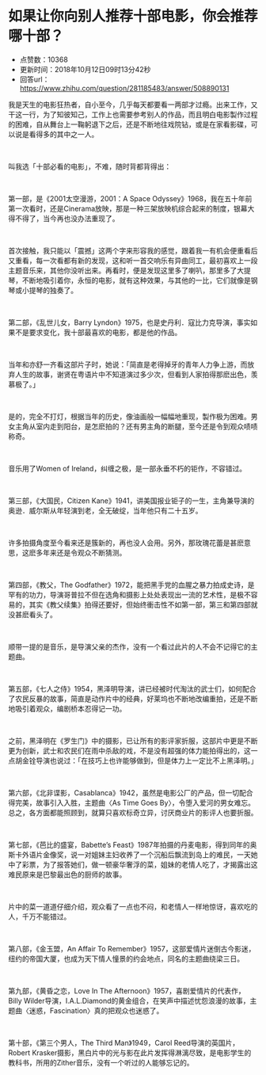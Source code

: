# 如果让你向别人推荐十部电影，你会推荐哪十部？
- 点赞数：10368
- 更新时间：2018年10月12日09时13分42秒
- 回答url：https://www.zhihu.com/question/281185483/answer/508890131
<body>
 <p data-pid="posIKOAP">我是天生的电影狂热者，自小至今，几乎每天都要看一两部才过瘾。出来工作，又干这一行，为了知彼知己，工作上也需要参考别人的作品，而且明白电影製作过程的困难，自从舞台上一鞠躬退下之后，还是不断地往戏院钻，或是在家看影碟，可以说是看得多的其中之一人。</p>
 <p class="ztext-empty-paragraph"><br></p>
 <p data-pid="AETxYi47">叫我选「十部必看的电影」，不难，随时背都背得出：</p>
 <p class="ztext-empty-paragraph"><br></p>
 <p data-pid="PfEjVlkp">第一部，是《2001太空漫游，2001：A Space Odyssey》1968，我在五十年前第一次看时，还是Cinerama放映，那是一种三架放映机综合起来的制度，银幕大得不得了，当今再也没办法重现了。</p>
 <p class="ztext-empty-paragraph"><br></p>
 <p data-pid="0v_VzXiu">首次接触，我只能以「震撼」这两个字来形容我的感觉，跟着我一有机会便重看后又重看，每一次看都有新的发现，这和听一首交响乐有异曲同工，最初喜欢上一段主题音乐来，其他你没听出来。再看时，便是发现这里多了喇叭，那里多了大提琴，不断地吸引着你，永恒的电影，就有这种效果，与其他的一比，它们就像是钢琴或小提琴的独奏了。</p>
 <p class="ztext-empty-paragraph"><br></p>
 <p data-pid="4YULqhWy">第二部，《乱世儿女，Barry Lyndon》1975，也是史丹利．寇比力克导演，事实如果不是要求变化，我十部最喜欢的电影，都是他的作品。</p>
 <p class="ztext-empty-paragraph"><br></p>
 <p data-pid="FqqIk5wg">当年和亦舒一齐看这部片子时，她说：「简直是老得掉牙的青年人力争上游，而放弃人生的故事，谢贤在粤语片中不知道演过多少次，但看到人家拍得那麽出色，羡慕极了。」</p>
 <p class="ztext-empty-paragraph"><br></p>
 <p data-pid="YLOEzFkz">是的，完全不打灯，根据当年的历史，像油画般一幅幅地重现，製作极为困难。男女主角从室内走到阳台，是怎麽拍的？还有男主角的断腿，至今还是令到观众啧啧称奇。</p>
 <p class="ztext-empty-paragraph"><br></p>
 <p data-pid="mUEpeQRa">音乐用了Women of Ireland，纠缠之极，是一部永垂不朽的钜作，不容错过。</p>
 <p class="ztext-empty-paragraph"><br></p>
 <p data-pid="uu17DP63">第三部，《大国民，Citizen Kane》1941，讲美国报业钜子的一生，主角兼导演的奥逊．威尔斯从年轻演到老，全无破绽，当年他只有二十五岁。</p>
 <p class="ztext-empty-paragraph"><br></p>
 <p data-pid="-mamDtXE">许多拍摄角度至今看来还是簇新的，再也没人会用。另外，那玫瑰花蕾是甚麽意思，这麽多年来还是令观众不断猜测。</p>
 <p class="ztext-empty-paragraph"><br></p>
 <p data-pid="esFrXT8J">第四部，《教父，The Godfather》1972，能把黑手党的血腥之暴力拍成史诗，是罕有的功力，导演哥普拉不但在选角和摄影上处处表现出一流的艺术性，是极不容易的，其实《教父续集》拍得还要好，但始终衝击性不如第一部，第三和第四部就没甚麽看头了。</p>
 <p class="ztext-empty-paragraph"><br></p>
 <p data-pid="QP_oWDqb">顺带一提的是音乐，是导演父亲的杰作，没有一个看过此片的人不会不记得它的主题曲。</p>
 <p class="ztext-empty-paragraph"><br></p>
 <p data-pid="4O0SO2Ro">第五部，《七人之侍》1954，黑泽明导演，讲已经被时代淘汰的武士们，如何配合了农民反暴的故事，简直是动作片中的经典，好莱坞也不断地改编重拍，还是不断地吸引着观众，编剧桥本忍得记一功。</p>
 <p class="ztext-empty-paragraph"><br></p>
 <p data-pid="fhQCZ96E">之前，黑泽明在《罗生门》中的摄影，已让所有的影评家折服，这部片中更是不断更为创新，武士和农民们在雨中杀敌的戏，不是没有超强的体力能拍得出的，这一点胡金铨导演也说过：「在技巧上也许能够做到，但是体力上一定比不上黑泽明。」</p>
 <p class="ztext-empty-paragraph"><br></p>
 <p data-pid="0n9hiWAW">第六部，《北非谍影，Casablanca》1942，虽然是电影公厂的产品，但一切配合得完美，故事引入入胜，主题曲〈As Time Goes By〉，令堕入爱河的男女难忘。总之，各方面都能照顾到，就算只喜欢标奇立异，讨厌商业片的影评人也要折服。</p>
 <p class="ztext-empty-paragraph"><br></p>
 <p data-pid="1akfgAza">第七部，《芭比的盛宴，Babette’s Feast》1987年拍摄的丹麦电影，得到同年的奥斯卡外语片金像奖，说一对姐妹主妇收养了一个沉船后飘流到岛上的难民，一天她中了彩票，为了报答她们，做一顿豪华奢浮的菜，姐妹的老情人吃了，才揭露出这难民原来是巴黎最出色的厨师的故事。</p>
 <p class="ztext-empty-paragraph"><br></p>
 <p data-pid="yA5E9cYC">片中的菜一道道仔细介绍，观众看了一点也不闷，和老情人一样地惊讶，喜欢吃的人，千万不能错过。</p>
 <p class="ztext-empty-paragraph"><br></p>
 <p data-pid="O2KwR4k8">第八部，《金玉盟，An Affair To Remember》1957，这部爱情片迷倒古今影迷，纽约的帝国大厦，也成为天下情人憧景的约会地点，同名的主题曲绕梁三日。</p>
 <p class="ztext-empty-paragraph"><br></p>
 <p data-pid="-Pj7DE1T">第九部，《黄昏之恋，Love In The Afternoon》1957，喜剧爱情片的代表作，Billy Wilder导演，I.A.L.Diamond的黄金组合，在笑声中描述忧怨浪漫的故事，主题曲〈迷惑，Fascination〉真的把观众也迷惑了。</p>
 <p class="ztext-empty-paragraph"><br></p>
 <p data-pid="X5K3wNvk">第十部，《第三个男人，The Third Man》1949，Carol Reed导演的英国片，Robert Krasker摄影，黑白片中的光与影在此片发挥得淋漓尽致，是电影学生的教科书，所用的Zither音乐，没有一个听过的人能够忘记的。</p>
</body>